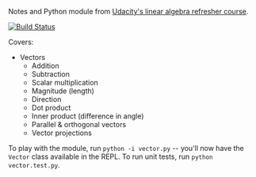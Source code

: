 Notes and Python module from [Udacity's linear algebra refresher course](https://www.udacity.com/course/linear-algebra-refresher-course--ud953).

[![Build Status](https://travis-ci.org/david-davidson/linear-algebra.svg?branch=master)](https://travis-ci.org/david-davidson/linear-algebra)

Covers:
* Vectors
  * Addition
  * Subtraction
  * Scalar multiplication
  * Magnitude (length)
  * Direction
  * Dot product
  * Inner product (difference in angle)
  * Parallel & orthogonal vectors
  * Vector projections

To play with the module, run `python -i vector.py` -- you'll now have the `Vector` class available in the REPL. To run unit tests, run `python vector.test.py`.
